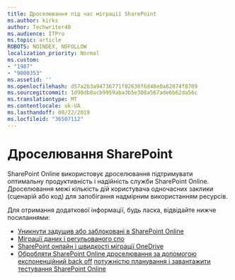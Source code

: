 ```yaml
---
title: Дроселювання під час міграції SharePoint
ms.author: kirks
author: Techwriter40
ms.audience: ITPro
ms.topic: article
ROBOTS: NOINDEX, NOFOLLOW
localization_priority: Normal
ms.custom:
- "1987"
- "9000353"
ms.assetid: ''
ms.openlocfilehash: d57a2b3a94736771f82630f6d48e0a62074f8709
ms.sourcegitcommit: 1d98db8acb9959aba3b5e308a567ade6b62da56c
ms.translationtype: MT
ms.contentlocale: uk-UA
ms.lasthandoff: 08/22/2019
ms.locfileid: "36507112"
---
```

# <a name="sharepoint-throttling"></a>Дроселювання SharePoint

SharePoint Online використовує дроселювання підтримувати оптимальну продуктивність і надійність служби SharePoint Online. Дроселювання межі кількість дій користувача одночасних заклики (сценарій або код) для запобігання надмірним використанням ресурсів.

Для отримання додаткової інформації, будь ласка, відвідайте нижче посиланнями:

- [Уникнути задушив або заблоковані в SharePoint Online](https://docs.microsoft.com/sharepoint/dev/general-development/how-to-avoid-getting-throttled-or-blocked-in-sharepoint-online)
- [Міграції даних і регульованого спо](https://blogs.technet.microsoft.com/sposupport/2017/08/12/data-migration-and-spo-service-throttling/)
- [SharePoint онлайн і швидкості міграції OneDrive](https://docs.microsoft.com/sharepointmigration/sharepoint-online-and-onedrive-migration-speed)
- [Обробляти SharePoint Online дроселювання за допомогою експоненційний back off](https://docs.microsoft.com/sharepoint/dev/solution-guidance/handle-sharepoint-online-throttling-by-using-exponential-back-off)
[потужністю планування і завантажити тестування SharePoint Online](https://support.office.com/article/Capacity-planning-and-load-testing-SharePoint-Online-c932bd9b-fb9a-47ab-a330-6979d03688c0)